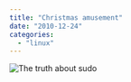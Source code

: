 ```yaml
---
title: "Christmas amusement"
date: "2010-12-24"
categories: 
  - "linux"
---
```


![The truth about sudo](http://imgs.xkcd.com/comics/incident.png)
